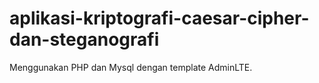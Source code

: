 # aplikasi-kriptografi-caesar-cipher-dan-steganografi
Menggunakan PHP dan Mysql dengan template AdminLTE.
